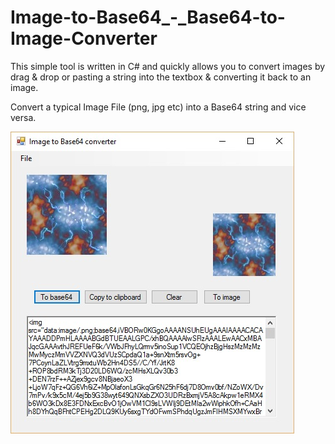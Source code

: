 # Image-to-Base64_-_Base64-to-Image-Converter
This simple tool is written in C# and quickly allows you to convert images by drag & drop or pasting a string into the 
textbox & converting it back to an image.

Convert a typical Image File (png, jpg etc) into a Base64 string and vice versa.

![](Image-to-Base64_-_Base64-to-Image-Converter/ImageConverter.jpg)